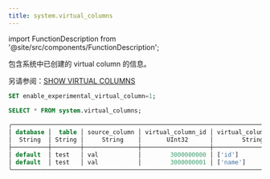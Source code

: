 ```yaml
---
title: system.virtual_columns
---
```


import FunctionDescription from '@site/src/components/FunctionDescription';

<FunctionDescription description="Introduced or updated: v1.2.262"/>

包含系统中已创建的 virtual column 的信息。

另请参阅：[SHOW VIRTUAL COLUMNS](../../10-sql-commands/00-ddl/07-virtual-column/show-virtual-columns.md)

```sql
SET enable_experimental_virtual_column=1;

SELECT * FROM system.virtual_columns;

╭───────────────────────────────────────────────────────────────────────────────────────────────────╮
│ database │  table │ source_column │ virtual_column_id │ virtual_column_name │ virtual_column_type │
│  String  │ String │     String    │       UInt32      │        String       │        String       │
├──────────┼────────┼───────────────┼───────────────────┼─────────────────────┼─────────────────────┤
│ default  │ test   │ val           │        3000000000 │ ['id']              │ UInt64              │
│ default  │ test   │ val           │        3000000001 │ ['name']            │ String              │
╰───────────────────────────────────────────────────────────────────────────────────────────────────╯
```
